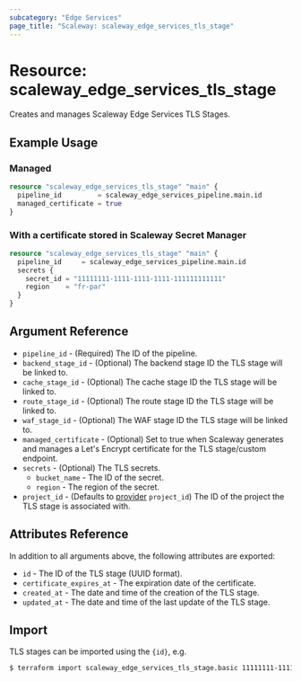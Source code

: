 ```yaml
---
subcategory: "Edge Services"
page_title: "Scaleway: scaleway_edge_services_tls_stage"
---
```


# Resource: scaleway_edge_services_tls_stage

Creates and manages Scaleway Edge Services TLS Stages.

## Example Usage

### Managed

```terraform
resource "scaleway_edge_services_tls_stage" "main" {
  pipeline_id         = scaleway_edge_services_pipeline.main.id
  managed_certificate = true
}
```

### With a certificate stored in Scaleway Secret Manager

```terraform
resource "scaleway_edge_services_tls_stage" "main" {
  pipeline_id     = scaleway_edge_services_pipeline.main.id
  secrets {
    secret_id = "11111111-1111-1111-1111-111111111111"
    region    = "fr-par"
  }
}
```

## Argument Reference

- `pipeline_id` - (Required) The ID of the pipeline.
- `backend_stage_id` - (Optional) The backend stage ID the TLS stage will be linked to.
- `cache_stage_id` - (Optional) The cache stage ID the TLS stage will be linked to.
- `route_stage_id` - (Optional) The route stage ID the TLS stage will be linked to.
- `waf_stage_id` - (Optional) The WAF stage ID the TLS stage will be linked to.
- `managed_certificate` - (Optional) Set to true when Scaleway generates and manages a Let's Encrypt certificate for the TLS stage/custom endpoint.
- `secrets` - (Optional) The TLS secrets.
    - `bucket_name` - The ID of the secret.
    - `region` - The region of the secret.
- `project_id` - (Defaults to [provider](../index.md#project_id) `project_id`) The ID of the project the TLS stage is associated with.

## Attributes Reference

In addition to all arguments above, the following attributes are exported:

- `id` - The ID of the TLS stage (UUID format).
- `certificate_expires_at` - The expiration date of the certificate.
- `created_at` - The date and time of the creation of the TLS stage.
- `updated_at` - The date and time of the last update of the TLS stage.

## Import

TLS stages can be imported using the `{id}`, e.g.

```bash
$ terraform import scaleway_edge_services_tls_stage.basic 11111111-1111-1111-1111-111111111111
```
